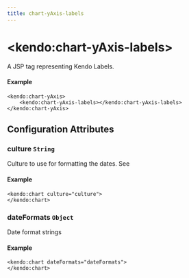 ```yaml
---
title: chart-yAxis-labels
---
```


# \<kendo:chart-yAxis-labels\>
A JSP tag representing Kendo Labels.

#### Example
    <kendo:chart-yAxis>
        <kendo:chart-yAxis-labels></kendo:chart-yAxis-labels>
    </kendo:chart-yAxis>


## Configuration Attributes


### culture `String`

Culture to use for formatting the dates. See

#### Example
    <kendo:chart culture="culture">
    </kendo:chart>



### dateFormats `Object`

Date format strings

#### Example
    <kendo:chart dateFormats="dateFormats">
    </kendo:chart>


